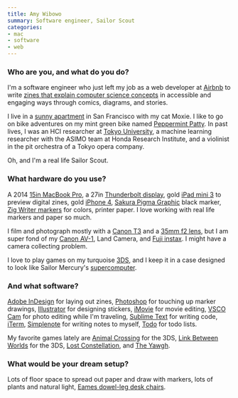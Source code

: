 ```yaml
---
title: Amy Wibowo
summary: Software engineer, Sailor Scout
categories:
- mac
- software
- web
---
```


### Who are you, and what do you do?

I'm a software engineer who just left my job as a web developer at [Airbnb][] to write [zines that explain computer science concepts](https://www.kickstarter.com/projects/sailorhg/bubblesort-computer-science-zines "Amy's zine project on Kickstarter.") in accessible and engaging ways through comics, diagrams, and stories.

I live in a [sunny apartment](http://starfruitphotography.virb.com/home "Amy's photos of her apartment.") in San Francisco with my cat Moxie. I like to go on bike adventures on my mint green bike named [Peppermint Patty](http://starfruitphotography.virb.com/home "Amy's photos from Provence, including one of her bike."). In past lives, I was an HCI researcher at [Tokyo University](http://www-ui.is.s.u-tokyo.ac.jp/en/ "The UI research group at Tokyo University."), a machine learning researcher with the ASIMO team at Honda Research Institute, and a violinist in the pit orchestra of a Tokyo opera company.

Oh, and I'm a real life Sailor Scout.

### What hardware do you use?

A 2014 [15in MacBook Pro][macbook-pro], a 27in [Thunderbolt display][thunderbolt-display], gold [iPad mini 3][ipad-mini-3] to preview digital zines, gold [iPhone 4][iphone-4], [Sakura Pigma Graphic][pigma-graphic] black marker, [Zig Writer markers][memory-system-writer] for colors, printer paper. I love working with real life markers and paper so much.

I film and photograph mostly with a [Canon T3][eos-rebel-t3] and a [35mm f2 lens][ef-35mm-f2-is-usm], but I am super fond of my [Canon AV-1][av-1], Land Camera, and [Fuji instax][instax-mini-8]. I might have a camera collecting problem.

I love to play games on my turquoise [3DS][], and I keep it in a case designed to look like Sailor Mercury's [supercomputer](http://sailormoon.wikia.com/wiki/Super_Computer "A Wikia article about Sailor Mercury's supercomputer.").

### And what software?

[Adobe InDesign][indesign] for laying out zines, [Photoshop][] for touching up marker drawings, [Illustrator][] for designing stickers, [iMovie][] for movie editing, [VSCO Cam][vsco-cam-ios] for photo editing while I'm traveling, [Sublime Text][sublime-text] for writing code, [iTerm][iterm2], [Simplenote][] for writing notes to myself, [Todo][todo-ios] for todo lists.

My favorite games lately are [Animal Crossing][animal-crossing-new-leaf] for the 3DS, [Link Between Worlds][the-legend-of-zelda-a-link-between-worlds] for the 3DS, [Lost Constellation][lost-constellation], and [The Yawgh][the-yawgh].

### What would be your dream setup?

Lots of floor space to spread out paper and draw with markers, lots of plants and natural light, [Eames dowel-leg desk chairs][molded-plastic].

[3ds]: https://www.nintendo.com/3ds/ "A portable gaming console with a 3D screen."
[av-1]: https://en.wikipedia.org/wiki/Canon_AV-1 "A film camera."
[ef-35mm-f2-is-usm]: https://www.usa.canon.com/cusa/consumer/products/cameras/ef_lens_lineup/ef_35mm_f_2_is_usm "A wide-angle camera lens."
[eos-rebel-t3]: https://en.wikipedia.org/wiki/Canon_EOS_1100D "A 12.2 megapixel DSLR."
[instax-mini-8]: http://www.fujifilm.com/products/instant_photo/cameras/instax_mini_8/ "An instant film camera."
[ipad-mini-3]: https://en.wikipedia.org/wiki/IPad_Mini_3 "A 7.9 inch tablet device with a Retina screen."
[iphone-4]: https://en.wikipedia.org/wiki/IPhone_4 "A smartphone."
[macbook-pro]: https://www.apple.com/macbook-pro/ "A laptop."
[memory-system-writer]: https://www.amazon.co.uk/Zig-Memory-System-Writer-Marker/dp/B00QVQVUHY/ "Dual-ended markers."
[molded-plastic]: http://www.hermanmiller.com/products/seating/multi-use-guest-chairs/eames-molded-plastic-chairs.html "A chair."
[pigma-graphic]: http://sakuraofamerica.com/pen-archival-ink "A pen."
[thunderbolt-display]: https://www.apple.com/displays/ "A Thunderbolt-powered monitor."
[airbnb]: https://www.airbnb.com/ "An accommodation service."
[animal-crossing-new-leaf]: https://www.amazon.com/Animal-Crossing-New-Leaf-Nintendo-3DS/dp/B0053BCML6 "A cute sim game for the 3DS."
[illustrator]: https://www.adobe.com/products/illustrator.html "A vector graphics editor."
[imovie]: https://www.apple.com/imovie/ "A Mac OS X video editor, included in iLife."
[indesign]: https://www.adobe.com/products/indesign.html "A desktop/web publishing application."
[iterm2]: http://iterm2.com/ "An alternative terminal application for Mac OS X."
[lost-constellation]: https://finji.itch.io/lost-constellation "A ghost story video game."
[photoshop]: https://www.adobe.com/products/photoshop.html "A bitmap image editor."
[simplenote]: https://simplenote.com/ "A note-taking/syncing service."
[sublime-text]: http://www.sublimetext.com/ "A coder's text editor."
[the-legend-of-zelda-a-link-between-worlds]: https://www.amazon.com/The-Legend-Zelda-Between-Worlds-Nintendo/dp/B00GANWVJE "An adventure game for the 3DS."
[the-yawgh]: http://www.theyawhg.com/ "A choose-your-own-adventure video game."
[todo-ios]: https://itunes.apple.com/us/app/todo-to-do-task-list/id708423616 "A task list app."
[vsco-cam-ios]: https://itunes.apple.com/app/vsco-cam/id588013838 "A camera app."
